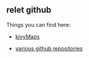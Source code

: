 ## relet github 

Things you can find here:

* [kivyMaps](http://relet.github.com/kivy)

* [various github repositories](http://github.com/relet)
